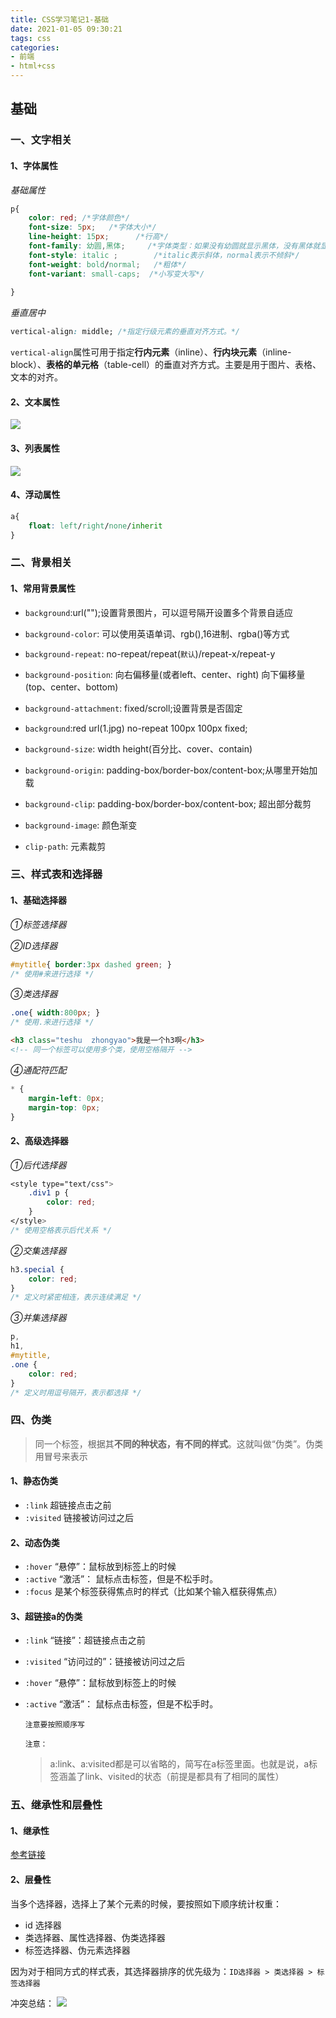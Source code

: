 ```yaml
---
title: CSS学习笔记1-基础
date: 2021-01-05 09:30:21
tags: css
categories:
- 前端
- html+css
---
```


## 基础

### 一、文字相关

#### 1、字体属性

*基础属性*

```css
p{
	color: red; /*字体颜色*/
	font-size: 5px;   /*字体大小*/
	line-height: 15px;      /*行高*/
	font-family: 幼圆,黑体; 	/*字体类型：如果没有幼圆就显示黑体，没有黑体就显示默认*/
	font-style: italic ;		/*italic表示斜体，normal表示不倾斜*/
	font-weight: bold/normal;	/*粗体*/
	font-variant: small-caps;  /*小写变大写*/
	
}
```
*垂直居中*

```css
vertical-align: middle; /*指定行级元素的垂直对齐方式。*/

```
`vertical-align`属性可用于指定**行内元素**（inline）、**行内块元素**（inline-block）、**表格的单元格**（table-cell）的垂直对齐方式。主要是用于图片、表格、文本的对齐。

#### 2、文本属性

![](https://blog-1257711631.cos.ap-nanjing.myqcloud.com/markdownpic/%E6%96%87%E6%9C%AC%E5%B1%9E%E6%80%A7.png)

#### 3、列表属性

![](https://blog-1257711631.cos.ap-nanjing.myqcloud.com/markdownpic/%E5%88%97%E8%A1%A8%E5%B1%9E%E6%80%A7.png)



#### 4、浮动属性


```css
a{
	float: left/right/none/inherit
}
```

### 二、背景相关

#### 1、常用背景属性

* `background`:url("");设置背景图片，可以逗号隔开设置多个背景自适应
* `background-color`: 可以使用英语单词、rgb(),16进制、rgba()等方式
* `background-repeat`: no-repeat/repeat(`默认`)/repeat-x/repeat-y
* `background-position`: 向右偏移量(或者left、center、right) 向下偏移量(top、center、bottom)
* `background-attachment`: fixed/scroll;设置背景是否固定
* `background`:red url(1.jpg) no-repeat 100px 100px fixed;

* `background-size`: width height(百分比、cover、contain)
* `background-origin`: padding-box/border-box/content-box;从哪里开始加载
* `background-clip`: padding-box/border-box/content-box; 超出部分裁剪
* `background-image`: 颜色渐变
* `clip-path`: 元素裁剪

### 三、样式表和选择器

#### 1、基础选择器

*①标签选择器*

*②ID选择器*

```css
#mytitle{ border:3px dashed green; }
/* 使用#来进行选择 */
```

*③类选择器*

```css
.one{ width:800px; }
/* 使用.来进行选择 */

```

```html
<h3 class="teshu  zhongyao">我是一个h3啊</h3>
<!-- 同一个标签可以使用多个类，使用空格隔开 -->
```

*④通配符匹配*

```css
* {
    margin-left: 0px;
    margin-top: 0px;
}
```
#### 2、高级选择器

*①后代选择器*
```css
<style type="text/css">
    .div1 p {
        color: red;
    }
</style>
/* 使用空格表示后代关系 */

```
*②交集选择器*

```css
h3.special {
    color: red;
}
/* 定义时紧密相连，表示连续满足 */
```

*③并集选择器*

```css
p,
h1,
#mytitle,
.one {
    color: red;
}
/* 定义时用逗号隔开，表示都选择 */
```



### 四、伪类

> 同一个标签，根据其**不同的种状态，有不同的样式**。这就叫做“伪类”。伪类用冒号来表示

#### 1、静态伪类

- `:link` 超链接点击之前
- `:visited` 链接被访问过之后

#### 2、动态伪类

- `:hover` “悬停”：鼠标放到标签上的时候
- `:active`	“激活”： 鼠标点击标签，但是不松手时。
- `:focus` 是某个标签获得焦点时的样式（比如某个输入框获得焦点）

#### 3、超链接a的伪类

- `:link`  	“链接”：超链接点击之前
- `:visited` “访问过的”：链接被访问过之后
- `:hover`	“悬停”：鼠标放到标签上的时候
- `:active`	“激活”： 鼠标点击标签，但是不松手时。

	`注意要按照顺序写`

	`注意：`
	> a:link、a:visited都是可以省略的，简写在a标签里面。也就是说，a标签涵盖了link、visited的状态（前提是都具有了相同的属性）

### 五、继承性和层叠性

#### 1、继承性

[参考链接](https://www.cnblogs.com/thislbq/p/5882105.html)

#### 2、层叠性

当多个选择器，选择上了某个元素的时候，要按照如下顺序统计权重：

-  id 选择器
-  类选择器、属性选择器、伪类选择器
-  标签选择器、伪元素选择器

因为对于相同方式的样式表，其选择器排序的优先级为：`ID选择器 > 类选择器 > 标签选择器`

冲突总结：
![](https://blog-1257711631.cos.ap-nanjing.myqcloud.com/markdownpic/20170727_2050.png)

